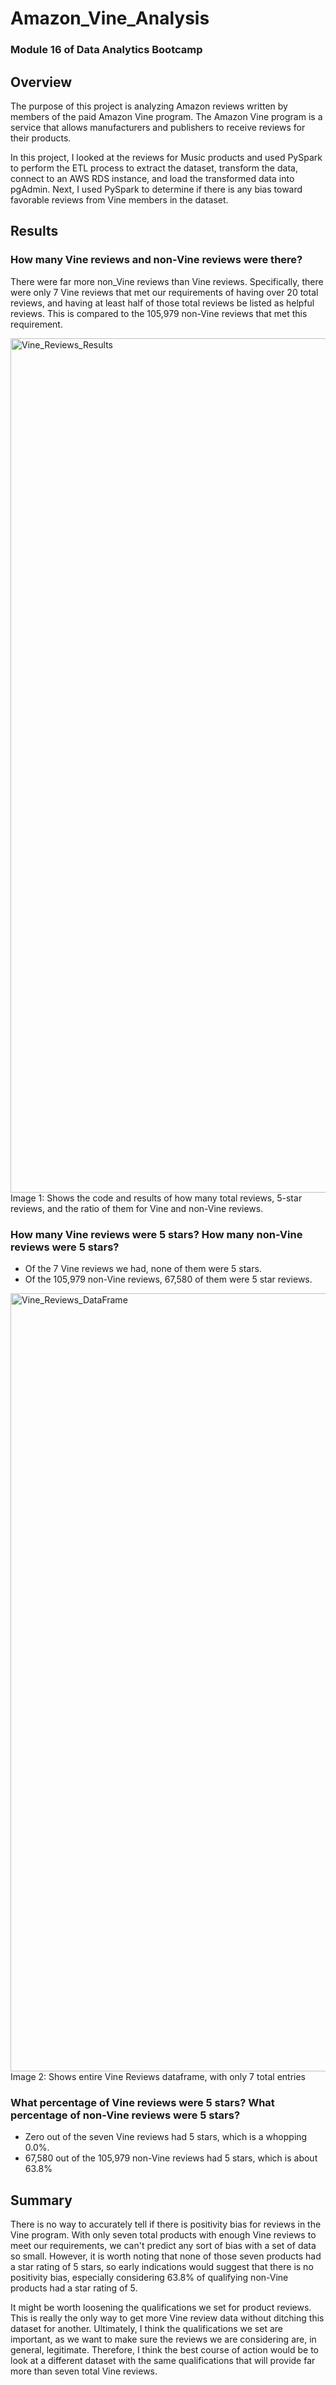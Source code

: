 # Amazon_Vine_Analysis
### Module 16 of Data Analytics Bootcamp

## Overview 

The purpose of this project is analyzing Amazon reviews written by members of the paid Amazon Vine program. The Amazon Vine program is a service that allows manufacturers and publishers to receive reviews for their products.

In this project, I looked at the reviews for Music products and used PySpark to perform the ETL process to extract the dataset, transform the data, connect to an AWS RDS instance, and load the transformed data into pgAdmin. Next, I used PySpark to determine if there is any bias toward favorable reviews from Vine members in the dataset.


## Results

### How many Vine reviews and non-Vine reviews were there?
There were far more non_Vine reviews than Vine reviews. Specifically, there were only 7 Vine reviews that met our requirements of having over 20 total reviews, and having at least half of those total reviews be listed as helpful reviews. This is compared to the 105,979 non-Vine reviews that met this requirement. 

<img width="1367" alt="Vine_Reviews_Results" src="https://user-images.githubusercontent.com/96350388/163735057-ed196108-b588-4e5d-bd80-873178c5f442.png">
Image 1: Shows the code and results of how many total reviews, 5-star reviews, and the ratio of them for Vine and non-Vine reviews.

### How many Vine reviews were 5 stars? How many non-Vine reviews were 5 stars?
- Of the 7 Vine reviews we had, none of them were 5 stars. 
- Of the 105,979 non-Vine reviews, 67,580 of them were 5 star reviews. 

<img width="1245" alt="Vine_Reviews_DataFrame" src="https://user-images.githubusercontent.com/96350388/163735061-901bb68a-b544-4091-8fea-686dbf91a3d1.png">
Image 2: Shows entire Vine Reviews dataframe, with only 7 total entries

### What percentage of Vine reviews were 5 stars? What percentage of non-Vine reviews were 5 stars?
- Zero out of the seven Vine reviews had 5 stars, which is a whopping 0.0%.
- 67,580 out of the 105,979 non-Vine reviews had 5 stars, which is about 63.8%

## Summary

There is no way to accurately tell if there is positivity bias for reviews in the Vine program. With only seven total products with enough Vine reviews to meet our requirements, we can't predict any sort of bias with a set of data so small. However, it is worth noting that none of those seven products had a star rating of 5 stars, so early indications would suggest that there is no positivity bias, especially considering 63.8% of qualifying non-Vine products had a star rating of 5. 

It might be worth loosening the qualifications we set for product reviews. This is really the only way to get more Vine review data without ditching this dataset for another. Ultimately, I think the qualifications we set are important, as we want to make sure the reviews we are considering are, in general, legitimate. Therefore, I think the best course of action would be to look at a different dataset with the same qualifications that will provide far more than seven total Vine reviews. 
